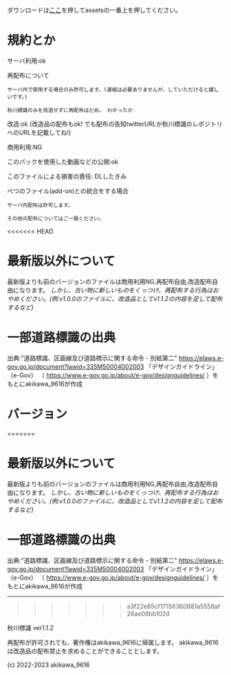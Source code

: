 ダウンロードは[ここ](https://github.com/akikawaken/akikawahyousiki/releases/tag/v1.1.2 "ahaha")を押してassetsの一番上を押してください。

# 規約とか

サーバ利用:ok

再配布について

	サーバ内で使用する場合のみ許可します。(連絡は必要ありませんが、していただけると嬉しいです。)
	
	秋川標識のみを改造せずに再配布はだめ。 わかったか
	
改造:ok (改造品の配布もok! でも配布の告知twitterURLか秋川標識のレポジトリへのURLを記載してね!)

商用利用:NG

このパックを使用した動画などの公開:ok

このファイルによる損害の責任: DLしたきみ

べつのファイル(add-on)との統合をする場合

	サーバ内配布は許可します。
	
	その他の配布についてはご一報ください。
	
<<<<<<< HEAD

# 最新版以外について

最新版よりも前のバージョンのファイルは商用利用NG,再配布自由,改造配布自由になります。
*しかし、古い物に新しいものをくっつけ、再配布する行為はおやめください。(例:v1.0.0のファイルに、改造品としてv1.1.2の内容を足して配布するなど)*

# 一部道路標識の出典
出典:"道路標識、区画線及び道路標示に関する命令 - 別紙第二" https://elaws.e-gov.go.jp/document?lawid=335M50004002003
「デザインガイドライン」（e-Gov） （ https://www.e-gov.go.jp/about/e-gov/designguidelines/ ）をもとにakikawa_9616が作成

# バージョン
=======

# 最新版以外について

最新版よりも前のバージョンのファイルは商用利用NG,再配布自由,改造配布自由になります。
*しかし、古い物に新しいものをくっつけ、再配布する行為はおやめください。(例:v1.0.0のファイルに、改造品としてv1.1.2の内容を足して配布するなど)*

# 一部道路標識の出典
出典:"道路標識、区画線及び道路標示に関する命令 - 別紙第二" https://elaws.e-gov.go.jp/document?lawid=335M50004002003
「デザインガイドライン」（e-Gov） （ https://www.e-gov.go.jp/about/e-gov/designguidelines/ ）をもとにakikawa_9616が作成
- - -
>>>>>>> a3f22e85cf17156360881a5558af26ae08bb102d

秋川標識 ver1.1.2

再配布が許可されても、著作権はakikawa_9616に帰属します。
akikawa_9616は改造品の配布禁止を求めることができることとします。

(c) 2022-2023 akikawa_9616
